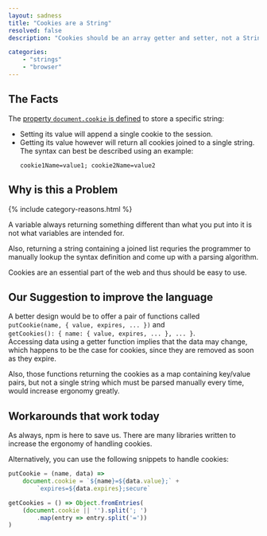 ```yaml
---
layout: sadness
title: "Cookies are a String"
resolved: false
description: "Cookies should be an array getter and setter, not a String containing all elements"

categories: 
    - "strings"
    - "browser"
---
```


## The Facts

The [property `document.cookie` is defined](https://developer.mozilla.org/en-US/docs/Web/API/Document/cookie) 
to store a specific string:
- Setting its value will append a single cookie to the session. 
- Getting its value however will return all cookies joined to a single string. 
  The syntax can best be described using an example:
  ```
  cookie1Name=value1; cookie2Name=value2
  ```

## Why is this a Problem

<!-- Include all generic reasons for each category that contains this sadness -->
{% include category-reasons.html %}

A variable always returning something different 
than what you put into it is not what variables are intended for.  

Also, returning a string containing a joined list requries the
programmer to manually lookup the syntax definition and come up with a parsing algorithm.

Cookies are an essential part of the web and thus should be easy to use.

## Our Suggestion to improve the language
A better design would be to offer a pair of functions called   
`putCookie(name, { value, expires, ... })` and  
`getCookies(): { name: { value, expires, ... }, ... }`.   
Accessing data using a getter function 
implies that the data may change, 
which happens to be the case for cookies, 
since they are removed as soon as they expire.

Also, those functions returning the cookies as a map containing key/value pairs, 
but not a single string which must be parsed manually every time,
would increase ergonomy greatly.

## Workarounds that work today
As always, npm is here to save us. 
There are many libraries written to increase the ergonomy of handling cookies.


Alternatively, you can use the following snippets to handle cookies:
```javascript
putCookie = (name, data) => 
    document.cookie = `${name}=${data.value};` + 
        `expires=${data.expires};secure`

getCookies = () => Object.fromEntries(
    (document.cookie || '').split('; ')
        .map(entry => entry.split('='))
)

```


<!-- 
Accessing cookies is a breeze if you're using JavaScript. 
Cookies are a collection of named objects, 
much like a regular object having multiple named properties.
Conveniently, the browser puts all cookies into a string for 
us so that we don't have to join them manually.
```javascript
console.log(document.cookie)
// prints 'name1=value1; name2=value2' for our two cookies
```
In the rare case that you want to inspect only a single cookie
and not all of them at once, you only have to parse that string 
according to a common format consisting of semicolons.
```javascript
console.log(Object.fromEntries((document.cookie || '').split('; ').map(entry => entry.split('=')))
// prints { name1: 'value1', name2: 'value2' } for our two cookies
```


Now, inserting a cookie is easier than you might think.
Contrary to our first example, luckily, we don't have to search and replace our cookies in `document.cookie`. 
Instead, we only need to provide the value for the cookie we want to update.
Fortunately, we can pass a string directly from our user input 
and we don't have to parse it from a string to a silly object first.
```javascript
document.cookie = 'name=value;expires=Wed, 20 Nov 2019 23:34:57 GMT;secure'
```
Also, add `secure` for security. -->
